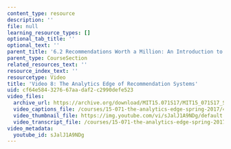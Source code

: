 ```yaml
---
content_type: resource
description: ''
file: null
learning_resource_types: []
optional_tab_title: ''
optional_text: ''
parent_title: '6.2 Recommendations Worth a Million: An Introduction to Clustering '
parent_type: CourseSection
related_resources_text: ''
resource_index_text: ''
resourcetype: Video
title: 'Video 8: The Analytics Edge of Recommendation Systems'
uid: cf64e584-3276-67aa-daf2-c2990defe523
video_files:
  archive_url: https://archive.org/download/MIT15.071S17/MIT15_071S17_Session_6.2.15_300k.mp4
  video_captions_file: /courses/15-071-the-analytics-edge-spring-2017/40d72d413c9556e982ca27e7605d777c_sJalJ1A9NDg.vtt
  video_thumbnail_file: https://img.youtube.com/vi/sJalJ1A9NDg/default.jpg
  video_transcript_file: /courses/15-071-the-analytics-edge-spring-2017/8b8c8c3a7eb8764bfa0a3586da6fb7da_sJalJ1A9NDg.pdf
video_metadata:
  youtube_id: sJalJ1A9NDg
---
```

